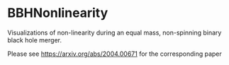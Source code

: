 # BBHNonlinearity
Visualizations of non-linearity during an equal mass, non-spinning binary black hole merger. 

Please see https://arxiv.org/abs/2004.00671 for the corresponding paper
